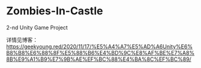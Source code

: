 # Zombies-In-Castle
2-nd Unity Game Project

详情见博客：https://geekyoung.red/2020/11/17/%E5%A4%A7%E5%AD%A6Unity%E6%B8%B8%E6%88%8F%E5%88%B6%E4%BD%9C%E8%AF%BE%E7%A8%8B%E9%A1%B9%E7%9B%AE%EF%BC%88%E4%BA%8C%EF%BC%89/